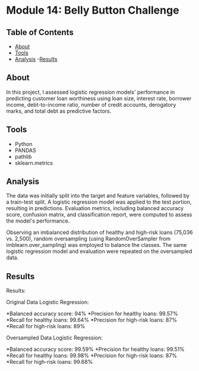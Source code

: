 # Module 14: Belly Button Challenge

## Table of Contents
- [About](#about)
- [Tools](#tools)
- [Analysis](#analysis)
-[Results](#results)


## About
In this project, I assessed logistic regression models' performance in predicting customer loan worthiness using loan size, interest rate, borrower income, debt-to-income ratio, number of credit accounts, derogatory marks, and total debt as predictive factors.


## Tools
- Python
- PANDAS
- pathlib
- sklearn.metrics

## Analysis
The data was initially split into the target and feature variables, followed by a train-test split. A logistic regression model was applied to the test portion, resulting in predictions. Evaluation metrics, including balanced accuracy score, confusion matrix, and classification report, were computed to assess the model's performance.

Observing an imbalanced distribution of healthy and high-risk loans (75,036 vs. 2,500), random oversampling (using RandomOverSampler from imblearn.over_sampling) was employed to balance the classes. The same logistic regression model and evaluation were repeated on the oversampled data.

## Results
Results:

Original Data Logistic Regression:

*Balanced accuracy score: 94%
*Precision for healthy loans: 99.57%
*Recall for healthy loans: 99.64%
*Precision for high-risk loans: 87%
*Recall for high-risk loans: 89%

Oversampled Data Logistic Regression:

*Balanced accuracy score: 99.59%
*Precision for healthy loans: 99.51%
*Recall for healthy loans: 99.98%
*Precision for high-risk loans: 87%
*Recall for high-risk loans: 99.68%





